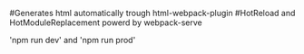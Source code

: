 #Generates html automatically trough html-webpack-plugin
#HotReload and HotModuleReplacement powerd by webpack-serve


'npm run dev' and 'npm run prod'
